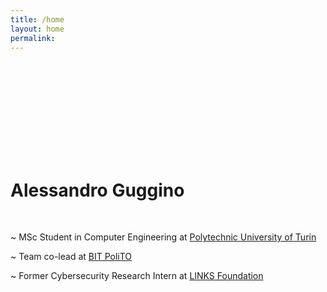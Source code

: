 ```yaml
---
title: /home
layout: home
permalink: 
---
```


 <div class="c-glitch" style="background-image: url('/media/agglitch.jpg'); text-align: left; width: 150px; height: 150px">
    <div class="c-glitch__img" style="background-image: url('/media/agglitch.jpg');"></div>
    <div class="c-glitch__img" style="background-image: url('/media/agglitch.jpg');"></div>
    <div class="c-glitch__img" style="background-image: url('/media/agglitch.jpg');"></div>
    <div class="c-glitch__img" style="background-image: url('/media/agglitch.jpg');"></div>
    <div class="c-glitch__img" style="background-image: url('/media/agglitch.jpg');"></div>
 </div>

# Alessandro Guggino

<br>

~ MSc Student in Computer Engineering
  at <a href="https://www.polito.it" target="_blank">Polytechnic University of Turin</a>
  
~ Team co-lead
  at <a href="https://www.bitpolito.it" target="_blank">BIT PoliTO</a>
  
~ Former Cybersecurity Research Intern 
  at <a href="https://www.linksfoundation.com" target="_blank">LINKS Foundation</a>
